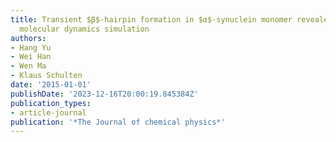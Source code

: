 ```yaml
---
title: Transient $β$-hairpin formation in $α$-synuclein monomer revealed by coarse-grained
  molecular dynamics simulation
authors:
- Hang Yu
- Wei Han
- Wen Ma
- Klaus Schulten
date: '2015-01-01'
publishDate: '2023-12-16T20:00:19.845384Z'
publication_types:
- article-journal
publication: '*The Journal of chemical physics*'
---
```

